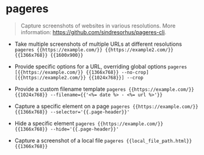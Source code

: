 # pageres
> Capture screenshots of websites in various resolutions.
> More information: <https://github.com/sindresorhus/pageres-cli>.

- Take multiple screenshots of multiple URLs at different resolutions
`pageres {{https://example.com/}} {{https://example2.com/}} {{1366x768}} {{1600x900}}`

- Provide specific options for a URL, overriding global options
`pageres [{{https://example.com/}} {{1366x768}} --no-crop] [{{https://example2.com/}} {{1024x768}}] --crop`

- Provide a custom filename template
`pageres {{https://example.com/}} {{1024x768}} --filename={{'<%= date %> - <%= url %>'}}`

- Capture a specific element on a page
`pageres {{https://example.com/}} {{1366x768}} --selector='{{.page-header}}'`

- Hide a specific element
`pageres {{https://example.com/}} {{1366x768}} --hide='{{.page-header}}'`

- Capture a screenshot of a local file
`pageres {{local_file_path.html}} {{1366x768}}`
